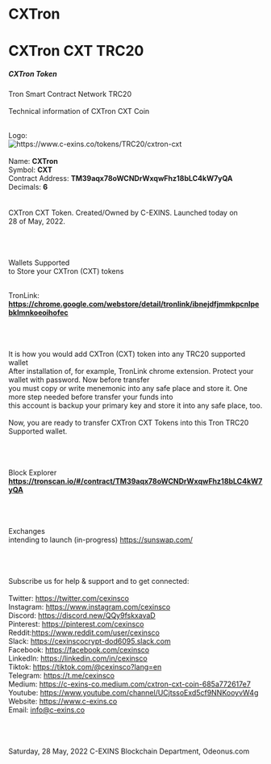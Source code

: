 # CXTron
<h1>CXTron CXT TRC20</h1>

<h5>CXTron Token</h5>
Tron Smart Contract Network TRC20<br/>
<br/>
Technical information of CXTron CXT Coin<br/>
<br/>

Logo: <br/><img src="https://www.c-exins.co/tokens/TRC20/cxtron-cxt/images/uploaded/TM39aqx78oWCNDrWxqwFhz18bLC4kW7yQA.png" alt="https://www.c-exins.co/tokens/TRC20/cxtron-cxt" title="CXTron CXT Tron TRC20" /><br/>
<br/>
Name: <b>CXTron</b><br/>
Symbol: <b>CXT</b><br/>
Contract Address: <b>TM39aqx78oWCNDrWxqwFhz18bLC4kW7yQA</b><br/>
Decimals: <b>6</b><br/>
<br/><br/>
CXTron CXT Token. Created/Owned by C-EXINS. Launched today on<br/>
28 of May, 2022.<br/>
<br/><br/><br/>


Wallets Supported<br/>
to Store your CXTron (CXT) tokens<br/>
<br/>

TronLink: <br/>
<b>https://chrome.google.com/webstore/detail/tronlink/ibnejdfjmmkpcnlpebklmnkoeoihofec</b><br/>
<br/><br/><br/>


It is how you would add CXTron (CXT) token into any TRC20 supported wallet<br/>
After installation of, for example, TronLink chrome extension. Protect your wallet with password. Now before transfer<br/>
you must copy or write menemonic into any safe place and store it. One more step needed before transfer your funds into<br/>
this account is backup your primary key and store it into any safe place, too.<br/>
<br/>
Now, you are ready to transfer CXTron CXT Tokens into this Tron TRC20 Supported wallet.<br/>
<br/><br/><br/>


Block Explorer<br/>
<b>https://tronscan.io/#/contract/TM39aqx78oWCNDrWxqwFhz18bLC4kW7yQA</b><br/>
<br/><br/><br/>


Exchanges<br/>
intending to launch (in-progress) https://sunswap.com/<br/>
<br/><br/><br/>



Subscribe us for help & support and to get connected:<br/>
<br/>
Twitter: https://twitter.com/cexinsco<br/>
Instagram: https://www.instagram.com/cexinsco<br/>
Discord: https://discord.new/QQy9fskxavaD<br/>
Pinterest: https://pinterest.com/cexinsco<br/>
Reddit:https://www.reddit.com/user/cexinsco<br/>
Slack: https://cexinscocrypt-dod6095.slack.com<br/>
Facebook: https://facebook.com/cexinsco<br/>
LinkedIn: https://linkedin.com/in/cexinsco<br/>
Tiktok: https://tiktok.com/@cexinsco?lang=en<br/>
Telegram: https://t.me/cexinsco<br/>
Medium: https://c-exins-co.medium.com/cxtron-cxt-coin-685a772617e7<br/>
Youtube: https://www.youtube.com/channel/UCjtssoExd5cf9NNKooyvW4g<br/>
Website: https://www.c-exins.co<br/>
Email: info@c-exins.co<br/>
<br/><br/><br/>

Saturday, 28 May, 2022
C-EXINS Blockchain Department, Odeonus.com


